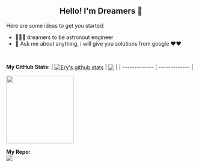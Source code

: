 <h2 align="center">Hello! I'm Dreamers 👋 </h2>

Here are some ideas to get you started:

- 🚀👨‍🚀 dreamers to be astronout engineer
- 💬 Ask me about anything, i will give you solutions from google ❤️❤️

</br>

**My GitHub Stats:**
| <a href="https://github.com/eryansari/eryansari"><img align="center" src="https://github-readme-stats.vercel.app/api?username=eryansari&show_icons=true&include_all_commits=true&theme=radical&hide_border=true" alt="Ery's github stats" /></a> | <a href="https://github.com/eryansari/eryansari"><img align="center" src="https://github-readme-stats.vercel.app/api/top-langs/?username=eryansari&layout=compact&theme=radical&hide_border=true" /></a> |
| ------------- | ------------- |

<img height="180em" src="https://github-readme-stats-eight-theta.vercel.app/api/top-langs/?username=eryansari&layout=compact&langs_count=8&theme=radical"/>

**My Repo:**
</br>
<a href="https://github.com/eryansari/eryansari"><img align="center" src="https://github-readme-stats.vercel.app/api/pin/?username=eryansari&repo=gocommerce&show_owner=true&layout=compact&theme=radical" /></a>
